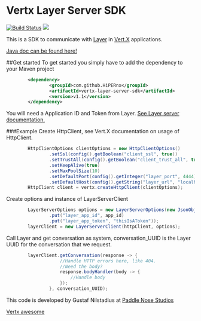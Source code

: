 # Vertx Layer Server SDK 
[![Build Status](https://travis-ci.org/HiPERnx/vertx-layer-server-sdk.svg?branch=master)](https://travis-ci.org/HiPERnx/vertx-layer-server-sdk) [![](https://jitpack.io/v/HiPERnx/vertx-layer-server-sdk.svg)](https://jitpack.io/#HiPERnx/vertx-layer-server-sdk)

This is a SDK to communicate with [Layer](https://github.com/layerhq) in [Vert.X](http://vertx.io/) applications. 

[Java doc can be found here!](http://vertx-layer-server-sdk.paddlenose.com/)  

##Get started 
To get started you simply have to add the dependency to your Maven project  

```XML
        <dependency>  
                <groupId>com.github.HiPERnx</groupId>  
                <artifactId>vertx-layer-server-sdk</artifactId>  
                <version>v1.1</version>  
        </dependency>
```

You will need a Application ID and Token from Layer. [See Layer server documentation.](https://docs.layer.com/reference/server_api/introduction)

###Example 
Create HttpClient, see Vert.X documentation on usage of HttpClient.  
```Java
        HttpClientOptions clientOptions = new HttpClientOptions()
                .setSsl(config().getBoolean("client_ssl", true))
                .setTrustAll(config().getBoolean("client_trust_all", true))
                .setKeepAlive(true)
                .setMaxPoolSize(10)
                .setDefaultPort(config().getInteger("layer_port", 4444))
                .setDefaultHost(config().getString("layer_url", "localhost"));
        HttpClient client = vertx.createHttpClient(clientOptions);
```

Create options and instance of LayerServerClient  
```Java
        LayerServerOptions options = new LayerServerOptions(new JsonObject()
                .put("layer_app_id", app_id)
                .put("layer_app_token", "thisIsAToken"));
        layerClient = new LayerServerClient(httpClient, options);
```

Call Layer and get conversation as system, conversation_UUID is the Layer UUID for the conversation that we request.
```Java
        layerClient.getConversation(response -> {
                    //Handle HTTP errors here, like 404. 
                    //Need the body? 
                    response.bodyHandler(body -> {
                        //Handle body
                    });
                }, conversation_UUID);
```


This code is developed by Gustaf Nilstadius at [Paddle Nose Studios](www.paddlenose.com)

[Vertx awesome](https://github.com/vert-x3/vertx-awesome)